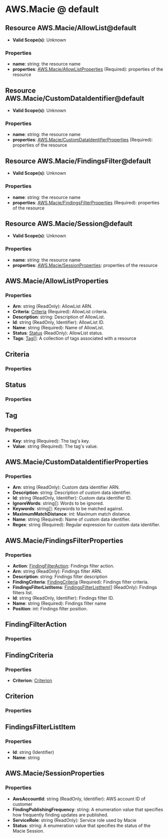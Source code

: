 # AWS.Macie @ default

## Resource AWS.Macie/AllowList@default
* **Valid Scope(s)**: Unknown
### Properties
* **name**: string: the resource name
* **properties**: [AWS.Macie/AllowListProperties](#awsmacieallowlistproperties) (Required): properties of the resource

## Resource AWS.Macie/CustomDataIdentifier@default
* **Valid Scope(s)**: Unknown
### Properties
* **name**: string: the resource name
* **properties**: [AWS.Macie/CustomDataIdentifierProperties](#awsmaciecustomdataidentifierproperties) (Required): properties of the resource

## Resource AWS.Macie/FindingsFilter@default
* **Valid Scope(s)**: Unknown
### Properties
* **name**: string: the resource name
* **properties**: [AWS.Macie/FindingsFilterProperties](#awsmaciefindingsfilterproperties) (Required): properties of the resource

## Resource AWS.Macie/Session@default
* **Valid Scope(s)**: Unknown
### Properties
* **name**: string: the resource name
* **properties**: [AWS.Macie/SessionProperties](#awsmaciesessionproperties): properties of the resource

## AWS.Macie/AllowListProperties
### Properties
* **Arn**: string (ReadOnly): AllowList ARN.
* **Criteria**: [Criteria](#criteria) (Required): AllowList criteria.
* **Description**: string: Description of AllowList.
* **Id**: string (ReadOnly, Identifier): AllowList ID.
* **Name**: string (Required): Name of AllowList.
* **Status**: [Status](#status) (ReadOnly): AllowList status.
* **Tags**: [Tag](#tag)[]: A collection of tags associated with a resource

## Criteria
### Properties

## Status
### Properties

## Tag
### Properties
* **Key**: string (Required): The tag's key.
* **Value**: string (Required): The tag's value.

## AWS.Macie/CustomDataIdentifierProperties
### Properties
* **Arn**: string (ReadOnly): Custom data identifier ARN.
* **Description**: string: Description of custom data identifier.
* **Id**: string (ReadOnly, Identifier): Custom data identifier ID.
* **IgnoreWords**: string[]: Words to be ignored.
* **Keywords**: string[]: Keywords to be matched against.
* **MaximumMatchDistance**: int: Maximum match distance.
* **Name**: string (Required): Name of custom data identifier.
* **Regex**: string (Required): Regular expression for custom data identifier.

## AWS.Macie/FindingsFilterProperties
### Properties
* **Action**: [FindingFilterAction](#findingfilteraction): Findings filter action.
* **Arn**: string (ReadOnly): Findings filter ARN.
* **Description**: string: Findings filter description
* **FindingCriteria**: [FindingCriteria](#findingcriteria) (Required): Findings filter criteria.
* **FindingsFilterListItems**: [FindingsFilterListItem](#findingsfilterlistitem)[] (ReadOnly): Findings filters list.
* **Id**: string (ReadOnly, Identifier): Findings filter ID.
* **Name**: string (Required): Findings filter name
* **Position**: int: Findings filter position.

## FindingFilterAction
### Properties

## FindingCriteria
### Properties
* **Criterion**: [Criterion](#criterion)

## Criterion
### Properties

## FindingsFilterListItem
### Properties
* **Id**: string (Identifier)
* **Name**: string

## AWS.Macie/SessionProperties
### Properties
* **AwsAccountId**: string (ReadOnly, Identifier): AWS account ID of customer
* **FindingPublishingFrequency**: string: A enumeration value that specifies how frequently finding updates are published.
* **ServiceRole**: string (ReadOnly): Service role used by Macie
* **Status**: string: A enumeration value that specifies the status of the Macie Session.

